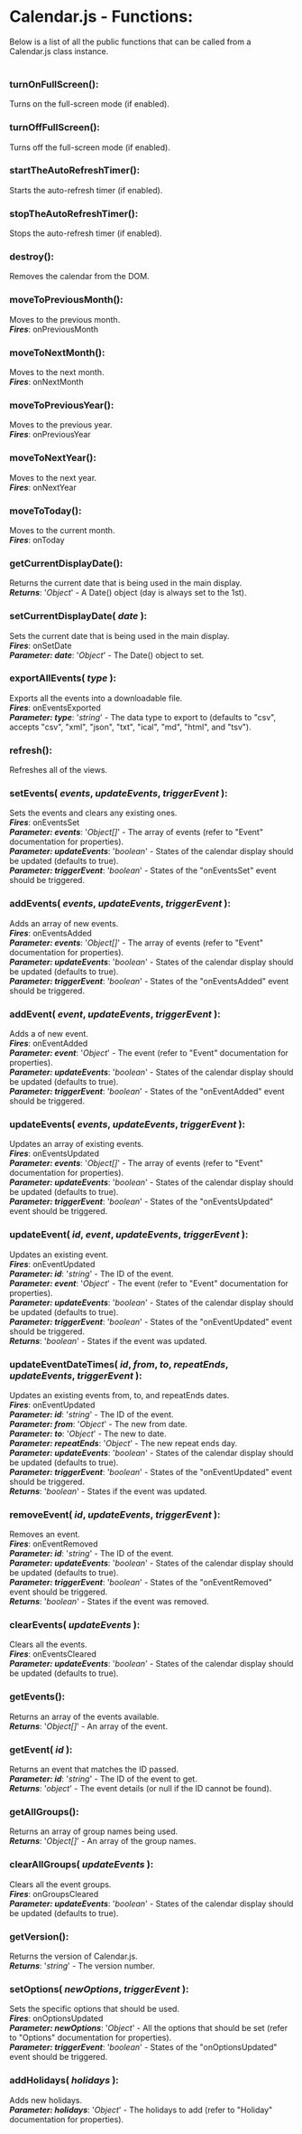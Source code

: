 # Calendar.js - Functions:

Below is a list of all the public functions that can be called from a Calendar.js class instance.
<br>
<br>

### **turnOnFullScreen()**:
Turns on the full-screen mode (if enabled).

### **turnOffFullScreen()**:
Turns off the full-screen mode (if enabled).

### **startTheAutoRefreshTimer()**:
Starts the auto-refresh timer (if enabled).

### **stopTheAutoRefreshTimer()**:
Stops the auto-refresh timer (if enabled).

### **destroy()**:
Removes the calendar from the DOM.

### **moveToPreviousMonth()**:
Moves to the previous month.
<br>
***Fires***:  onPreviousMonth

### **moveToNextMonth()**:
Moves to the next month.
<br>
***Fires***:  onNextMonth

### **moveToPreviousYear()**:
Moves to the previous year.
<br>
***Fires***:  onPreviousYear

### **moveToNextYear()**:
Moves to the next year.
<br>
***Fires***:  onNextYear

### **moveToToday()**:
Moves to the current month.
<br>
***Fires***:  onToday

### **getCurrentDisplayDate()**:
Returns the current date that is being used in the main display.
<br>
***Returns***: '*Object*' - A Date() object (day is always set to the 1st).

### **setCurrentDisplayDate( *date* )**:
Sets the current date that is being used in the main display.
<br>
***Fires***:  onSetDate
<br>
***Parameter: date***: '*Object*' - The Date() object to set.

### **exportAllEvents( *type* )**:
Exports all the events into a downloadable file.
<br>
***Fires***:  onEventsExported
<br>
***Parameter: type***: '*string*' - The data type to export to (defaults to "csv", accepts "csv", "xml", "json", "txt", "ical", "md", "html", and "tsv").

### **refresh()**:
Refreshes all of the views.

### **setEvents( *events*, *updateEvents*, *triggerEvent* )**:
Sets the events and clears any existing ones.
<br>
***Fires***:  onEventsSet
<br>
***Parameter: events***: '*Object[]*' - The array of events (refer to "Event" documentation for properties).
<br>
***Parameter: updateEvents***: '*boolean*' - States of the calendar display should be updated (defaults to true).
<br>
***Parameter: triggerEvent***: '*boolean*' - States of the "onEventsSet" event should be triggered.

### **addEvents( *events*, *updateEvents*, *triggerEvent* )**:
Adds an array of new events.
<br>
***Fires***:  onEventsAdded
<br>
***Parameter: events***: '*Object[]*' - The array of events (refer to "Event" documentation for properties).
<br>
***Parameter: updateEvents***: '*boolean*' - States of the calendar display should be updated (defaults to true).
<br>
***Parameter: triggerEvent***: '*boolean*' - States of the "onEventsAdded" event should be triggered.

### **addEvent( *event*, *updateEvents*, *triggerEvent* )**:
Adds a of new event.
<br>
***Fires***:  onEventAdded
<br>
***Parameter: event***: '*Object*' - The event (refer to "Event" documentation for properties).
<br>
***Parameter: updateEvents***: '*boolean*' - States of the calendar display should be updated (defaults to true).
<br>
***Parameter: triggerEvent***: '*boolean*' - States of the "onEventAdded" event should be triggered.

### **updateEvents( *events*, *updateEvents*, *triggerEvent* )**:
Updates an array of existing events.
<br>
***Fires***:  onEventsUpdated
<br>
***Parameter: events***: '*Object[]*' - The array of events (refer to "Event" documentation for properties).
<br>
***Parameter: updateEvents***: '*boolean*' - States of the calendar display should be updated (defaults to true).
<br>
***Parameter: triggerEvent***: '*boolean*' - States of the "onEventsUpdated" event should be triggered.

### **updateEvent( *id*, *event*, *updateEvents*, *triggerEvent* )**:
Updates an existing event.
<br>
***Fires***:  onEventUpdated
<br>
***Parameter: id***: '*string*' - The ID of the event.
<br>
***Parameter: event***: '*Object*' - The event (refer to "Event" documentation for properties).
<br>
***Parameter: updateEvents***: '*boolean*' - States of the calendar display should be updated (defaults to true).
<br>
***Parameter: triggerEvent***: '*boolean*' - States of the "onEventUpdated" event should be triggered.
<br>
***Returns***: '*boolean*' - States if the event was updated.

### **updateEventDateTimes( *id*, *from*, *to*, *repeatEnds*, *updateEvents*, *triggerEvent* )**:
Updates an existing events from, to, and repeatEnds dates.
<br>
***Fires***:  onEventUpdated
<br>
***Parameter: id***: '*string*' - The ID of the event.
<br>
***Parameter: from***: '*Object*' - The new from date.
<br>
***Parameter: to***: '*Object*' - The new to date.
<br>
***Parameter: repeatEnds***: '*Object*' - The new repeat ends day.
<br>
***Parameter: updateEvents***: '*boolean*' - States of the calendar display should be updated (defaults to true).
<br>
***Parameter: triggerEvent***: '*boolean*' - States of the "onEventUpdated" event should be triggered.
<br>
***Returns***: '*boolean*' - States if the event was updated.

### **removeEvent( *id*, *updateEvents*, *triggerEvent* )**:
Removes an event.
<br>
***Fires***:  onEventRemoved
<br>
***Parameter: id***: '*string*' - The ID of the event.
<br>
***Parameter: updateEvents***: '*boolean*' - States of the calendar display should be updated (defaults to true).
<br>
***Parameter: triggerEvent***: '*boolean*' - States of the "onEventRemoved" event should be triggered.
<br>
***Returns***: '*boolean*' - States if the event was removed.

### **clearEvents( *updateEvents* )**:
Clears all the events.
<br>
***Fires***:  onEventsCleared
<br>
***Parameter: updateEvents***: '*boolean*' - States of the calendar display should be updated (defaults to true).

### **getEvents()**:
Returns an array of the events available.
<br>
***Returns***: '*Object[]*' - An array of the event.

### **getEvent( *id* )**:
Returns an event that matches the ID passed.
<br>
***Parameter: id***: '*string*' - The ID of the event to get.
<br>
***Returns***: '*object*' - The event details (or null if the ID cannot be found).

### **getAllGroups()**:
Returns an array of group names being used.
<br>
***Returns***: '*Object[]*' - An array of the group names.

### **clearAllGroups( *updateEvents* )**:
Clears all the event groups.
<br>
***Fires***:  onGroupsCleared
<br>
***Parameter: updateEvents***: '*boolean*' - States of the calendar display should be updated (defaults to true).

### **getVersion()**:
Returns the version of Calendar.js.
<br>
***Returns***: '*string*' - The version number.

### **setOptions( *newOptions*, *triggerEvent* )**:
Sets the specific options that should be used.
<br>
***Fires***:  onOptionsUpdated
<br>
***Parameter: newOptions***: '*Object*' - All the options that should be set (refer to "Options" documentation for properties).
<br>
***Parameter: triggerEvent***: '*boolean*' - States of the "onOptionsUpdated" event should be triggered.

### **addHolidays( *holidays* )**:
Adds new holidays.
<br>
***Parameter: holidays***: '*Object*' - The holidays to add (refer to "Holiday" documentation for properties).